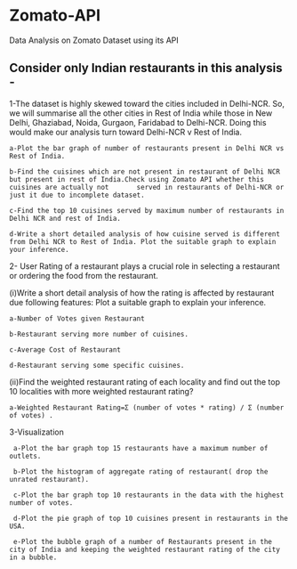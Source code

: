 # Zomato-API
Data Analysis on Zomato Dataset using its API

## Consider only Indian restaurants in this analysis -

1-The dataset is highly skewed toward the cities included in Delhi-NCR. So, we will summarise all the other cities in Rest of India while those in New Delhi, Ghaziabad, Noida, Gurgaon, Faridabad to Delhi-NCR. Doing this would make our analysis turn toward Delhi-NCR v Rest of India.

    a-Plot the bar graph of number of restaurants present in Delhi NCR vs Rest of India.
 
    b-Find the cuisines which are not present in restaurant of Delhi NCR but present in rest of India.Check using Zomato API whether this cuisines are actually not       served in restaurants of Delhi-NCR or just it due to incomplete dataset.
 
    c-Find the top 10 cuisines served by maximum number of restaurants in Delhi NCR and rest of India.
 
    d-Write a short detailed analysis of how cuisine served is different from Delhi NCR to Rest of India. Plot the suitable graph to explain your inference.
 
2- User Rating of a restaurant plays a crucial role in selecting a restaurant or ordering the food from the restaurant.

 (i)Write a short detail analysis of how the rating is affected by restaurant due following features: Plot a suitable graph to explain your inference.
 
    a-Number of Votes given Restaurant
    
    b-Restaurant serving more number of cuisines.
    
    c-Average Cost of Restaurant
    
    d-Restaurant serving some specific cuisines.
    
 (ii)Find the weighted restaurant rating of each locality and find out the top 10 localities with more weighted restaurant rating?
 
    a-Weighted Restaurant Rating=Σ (number of votes * rating) / Σ (number of votes) .
    
3-Visualization

     a-Plot the bar graph top 15 restaurants have a maximum number of outlets.
 
     b-Plot the histogram of aggregate rating of restaurant( drop the unrated restaurant).
 
     c-Plot the bar graph top 10 restaurants in the data with the highest number of votes.
 
     d-Plot the pie graph of top 10 cuisines present in restaurants in the USA.
 
     e-Plot the bubble graph of a number of Restaurants present in the city of India and keeping the weighted restaurant rating of the city in a bubble.

